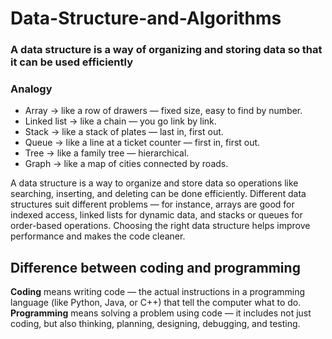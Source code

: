 # Data-Structure-and-Algorithms
### A data structure is a way of organizing and storing data so that it can be used efficiently

### Analogy
+ Array → like a row of drawers — fixed size, easy to find by number.
+ Linked list → like a chain — you go link by link.
+ Stack → like a stack of plates — last in, first out.
+ Queue → like a line at a ticket counter — first in, first out.
+ Tree → like a family tree — hierarchical.
+ Graph → like a map of cities connected by roads.

A data structure is a way to organize and store data so operations like searching, inserting, and deleting can be done efficiently.
Different data structures suit different problems — for instance, arrays are good for indexed access, linked lists for dynamic data, and stacks or queues for order-based operations.
Choosing the right data structure helps improve performance and makes the code cleaner.

## Difference between coding and programming
**Coding** means writing code — the actual instructions in a programming language (like Python, Java, or C++) that tell the computer what to do.    
**Programming** means solving a problem using code — it includes not just coding, but also thinking, planning, designing, debugging, and testing.
